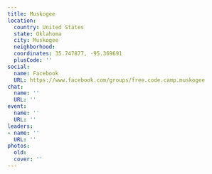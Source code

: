 ```yaml
---
title: Muskogee
location:
  country: United States
  state: Oklahoma
  city: Muskogee
  neighborhood: 
  coordinates: 35.747877, -95.369691
  plusCode: ''
social:
  name: Facebook
  URL: https://www.facebook.com/groups/free.code.camp.muskogee
chat:
  name: ''
  URL: ''
event:
  name: ''
  URL: ''
leaders:
- name: ''
  URL: ''
photos:
  old: 
  cover: ''
---
```

